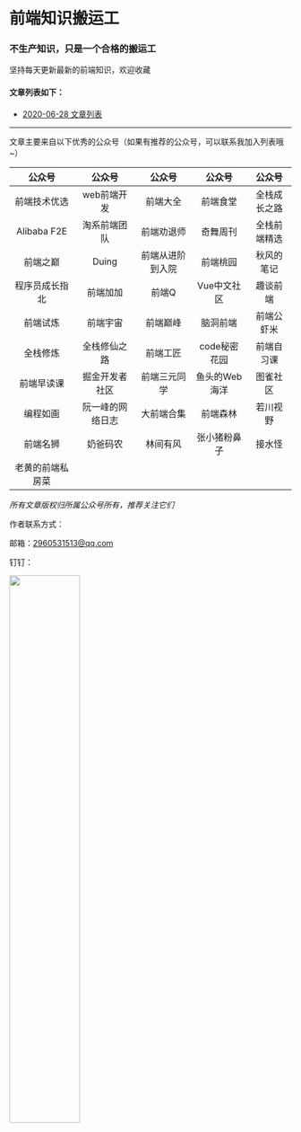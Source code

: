 # 前端知识搬运工

### 不生产知识，只是一个合格的搬运工

坚持每天更新最新的前端知识，欢迎收藏

#### 文章列表如下：

+ [2020-06-28 文章列表](https://htmlpreview.github.io/?https://github.com/Zolaland/frontend-knowledge-porter/blob/master/2020-06-28.html)

***

文章主要来自以下优秀的公众号（如果有推荐的公众号，可以联系我加入列表哦~）

| 公众号  | 公众号 | 公众号 | 公众号 | 公众号 |
| :----:  | :----: | :----: | :----: | :----: |
| 前端技术优选 | web前端开发 | 前端大全 | 前端食堂 | 全栈成长之路 |
| Alibaba F2E | 淘系前端团队 | 前端劝退师 | 奇舞周刊 | 全栈前端精选 |
| 前端之巅 | Duing | 前端从进阶到入院 | 前端桃园 | 秋风的笔记 |
| 程序员成长指北 | 前端加加 | 前端Q | Vue中文社区 | 趣谈前端 |
| 前端试炼 | 前端宇宙 | 前端巅峰 | 脑洞前端 | 前端公虾米 |
| 全栈修炼 | 全栈修仙之路 | 前端工匠 | code秘密花园 | 前端自习课 |
| 前端早读课 | 掘金开发者社区 | 前端三元同学 | 鱼头的Web海洋 | 图雀社区 |
| 编程如画 | 阮一峰的网络日志 | 大前端合集 | 前端森林 | 若川视野 |
| 前端名狮 | 奶爸码农 | 林间有风 | 张小猪粉鼻子 | 接水怪 |
| 老黄的前端私房菜 |

*所有文章版权归所属公众号所有，推荐关注它们*

作者联系方式：

邮箱：2960531513@qq.com

钉钉：

<img src="https://raw.githubusercontent.com/Zolaland/frontend-knowledge-porter/master/assets/ding.jpg" width="50%">
